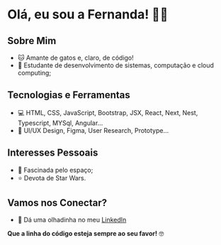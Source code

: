 # Olá, eu sou a Fernanda! 🖖🏻

## Sobre Mim
- 🐱 Amante de gatos e, claro, de código!
- 🚀 Estudante de desenvolvimento de sistemas, computação e cloud computing;

## Tecnologias e Ferramentas
- 💻 HTML, CSS, JavaScript, Bootstrap, JSX, React, Next, Nest, Typescript, MYSql, Angular...
- 🎨 UI/UX Design, Figma, User Research, Prototype...
  
## Interesses Pessoais
- 🌌 Fascinada pelo espaço;
- ⭐️ Devota de Star Wars. 


## Vamos nos Conectar?
- 💼 Dá uma olhadinha no meu [LinkedIn](https://www.linkedin.com/in/fernanda-avila-batista/) 


**Que a linha do código esteja sempre ao seu favor!** 🤓


